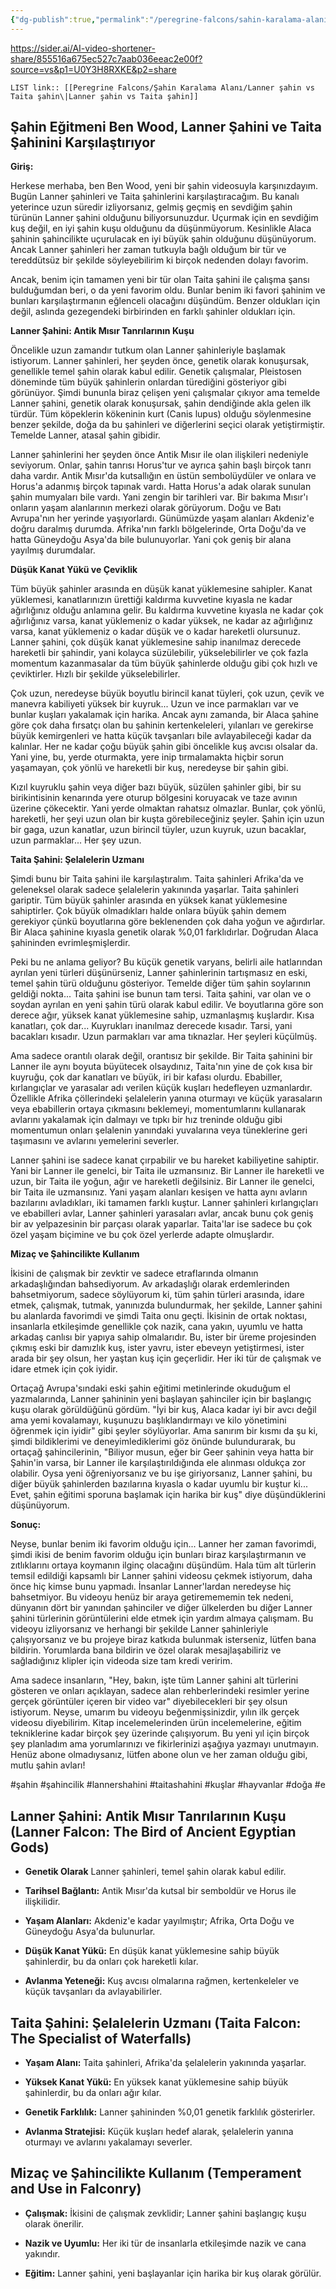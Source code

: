 ```yaml
---
{"dg-publish":true,"permalink":"/peregrine-falcons/sahin-karalama-alani/lanner-sahin-vs-taita-sahin/"}
---
```


https://sider.ai/AI-video-shortener-share/855516a675ec527c7aab036eeac2e00f?source=vs&p1=U0Y3H8RXKE&p2=share 

`LIST link:: [[Peregrine Falcons/Şahin Karalama Alanı/Lanner şahin vs Taita şahin\|Lanner şahin vs Taita şahin]]
`
## Şahin Eğitmeni Ben Wood, Lanner Şahini ve Taita Şahinini Karşılaştırıyor

**Giriş:**

Herkese merhaba, ben Ben Wood, yeni bir şahin videosuyla karşınızdayım. Bugün Lanner şahinleri ve Taita şahinlerini karşılaştıracağım. Bu kanalı yeterince uzun süredir izliyorsanız, gelmiş geçmiş en sevdiğim şahin türünün Lanner şahini olduğunu biliyorsunuzdur. Uçurmak için en sevdiğim kuş değil, en iyi şahin kuşu olduğunu da düşünmüyorum. Kesinlikle Alaca şahinin şahincilikte uçurulacak en iyi büyük şahin olduğunu düşünüyorum. Ancak Lanner şahinleri her zaman tutkuyla bağlı olduğum bir tür ve tereddütsüz bir şekilde söyleyebilirim ki birçok nedenden dolayı favorim. 

Ancak, benim için tamamen yeni bir tür olan Taita şahini ile çalışma şansı bulduğumdan beri, o da yeni favorim oldu. Bunlar benim iki favori şahinim ve bunları karşılaştırmanın eğlenceli olacağını düşündüm. Benzer oldukları için değil, aslında gezegendeki birbirinden en farklı şahinler oldukları için.

**Lanner Şahini: Antik Mısır Tanrılarının Kuşu**

Öncelikle uzun zamandır tutkum olan Lanner şahinleriyle başlamak istiyorum. Lanner şahinleri, her şeyden önce, genetik olarak konuşursak, genellikle temel şahin olarak kabul edilir. Genetik çalışmalar, Pleistosen döneminde tüm büyük şahinlerin onlardan türediğini gösteriyor gibi görünüyor. Şimdi bununla biraz çelişen yeni çalışmalar çıkıyor ama temelde Lanner şahini, genetik olarak konuşursak, şahin dendiğinde akla gelen ilk türdür. Tüm köpeklerin kökeninin kurt (Canis lupus) olduğu söylenmesine benzer şekilde, doğa da bu şahinleri ve diğerlerini seçici olarak yetiştirmiştir. Temelde Lanner, atasal şahin gibidir.

Lanner şahinlerini her şeyden önce Antik Mısır ile olan ilişkileri nedeniyle seviyorum. Onlar, şahin tanrısı Horus'tur ve ayrıca şahin başlı birçok tanrı daha vardır. Antik Mısır'da kutsallığın en üstün sembolüydüler ve onlara ve Horus'a adanmış birçok tapınak vardı. Hatta Horus'a adak olarak sunulan şahin mumyaları bile vardı. Yani zengin bir tarihleri var. Bir bakıma Mısır'ı onların yaşam alanlarının merkezi olarak görüyorum. Doğu ve Batı Avrupa'nın her yerinde yaşıyorlardı. Günümüzde yaşam alanları Akdeniz'e doğru daralmış durumda. Afrika'nın farklı bölgelerinde, Orta Doğu'da ve hatta Güneydoğu Asya'da bile bulunuyorlar. Yani çok geniş bir alana yayılmış durumdalar.

**Düşük Kanat Yükü ve Çeviklik**

Tüm büyük şahinler arasında en düşük kanat yüklemesine sahipler. Kanat yüklemesi, kanatlarınızın ürettiği kaldırma kuvvetine kıyasla ne kadar ağırlığınız olduğu anlamına gelir. Bu kaldırma kuvvetine kıyasla ne kadar çok ağırlığınız varsa, kanat yüklemeniz o kadar yüksek, ne kadar az ağırlığınız varsa, kanat yüklemeniz o kadar düşük ve o kadar hareketli olursunuz. Lanner şahini, çok düşük kanat yüklemesine sahip inanılmaz derecede hareketli bir şahindir, yani kolayca süzülebilir, yükselebilirler ve çok fazla momentum kazanmasalar da tüm büyük şahinlerde olduğu gibi çok hızlı ve çeviktirler. Hızlı bir şekilde yükselebilirler. 

Çok uzun, neredeyse büyük boyutlu birincil kanat tüyleri, çok uzun, çevik ve manevra kabiliyeti yüksek bir kuyruk... Uzun ve ince parmakları var ve bunlar kuşları yakalamak için harika. Ancak aynı zamanda, bir Alaca şahine göre çok daha fırsatçı olan bu şahinin kertenkeleleri, yılanları ve gerekirse büyük kemirgenleri ve hatta küçük tavşanları bile avlayabileceği kadar da kalınlar. Her ne kadar çoğu büyük şahin gibi öncelikle kuş avcısı olsalar da. Yani yine, bu, yerde oturmakta, yere inip tırmalamakta hiçbir sorun yaşamayan, çok yönlü ve hareketli bir kuş, neredeyse bir şahin gibi. 

Kızıl kuyruklu şahin veya diğer bazı büyük, süzülen şahinler gibi, bir su birikintisinin kenarında yere oturup bölgesini koruyacak ve taze avının üzerine çökecektir. Yani yerde olmaktan rahatsız olmazlar. Bunlar, çok yönlü, hareketli, her şeyi uzun olan bir kuşta görebileceğiniz şeyler. Şahin için uzun bir gaga, uzun kanatlar, uzun birincil tüyler, uzun kuyruk, uzun bacaklar, uzun parmaklar... Her şey uzun.

**Taita Şahini: Şelalelerin Uzmanı**

Şimdi bunu bir Taita şahini ile karşılaştıralım. Taita şahinleri Afrika'da ve geleneksel olarak sadece şelalelerin yakınında yaşarlar. Taita şahinleri gariptir. Tüm büyük şahinler arasında en yüksek kanat yüklemesine sahiptirler. Çok büyük olmadıkları halde onlara büyük şahin demem gerekiyor çünkü boyutlarına göre beklenenden çok daha yoğun ve ağırdırlar. Bir Alaca şahinine kıyasla genetik olarak %0,01 farklıdırlar. Doğrudan Alaca şahininden evrimleşmişlerdir. 

Peki bu ne anlama geliyor? Bu küçük genetik varyans, belirli aile hatlarından ayrılan yeni türleri düşünürseniz, Lanner şahinlerinin tartışmasız en eski, temel şahin türü olduğunu gösteriyor. Temelde diğer tüm şahin soylarının geldiği nokta... Taita şahini ise bunun tam tersi. Taita şahini, var olan ve o soydan ayrılan en yeni şahin türü olarak kabul edilir. Ve boyutlarına göre son derece ağır, yüksek kanat yüklemesine sahip, uzmanlaşmış kuşlardır. Kısa kanatları, çok dar... Kuyrukları inanılmaz derecede kısadır. Tarsi, yani bacakları kısadır. Uzun parmakları var ama tıknazlar. Her şeyleri küçülmüş. 

Ama sadece orantılı olarak değil, orantısız bir şekilde. Bir Taita şahinini bir Lanner ile aynı boyuta büyütecek olsaydınız, Taita'nın yine de çok kısa bir kuyruğu, çok dar kanatları ve büyük, iri bir kafası olurdu. Ebabiller, kırlangıçlar ve yarasalar adı verilen küçük kuşları hedefleyen uzmanlardır. Özellikle Afrika çöllerindeki şelalelerin yanına oturmayı ve küçük yarasaların veya ebabillerin ortaya çıkmasını beklemeyi, momentumlarını kullanarak avlarını yakalamak için dalmayı ve tıpkı bir hız treninde olduğu gibi momentumun onları şelalenin yanındaki yuvalarına veya tüneklerine geri taşımasını ve avlarını yemelerini severler. 

Lanner şahini ise sadece kanat çırpabilir ve bu hareket kabiliyetine sahiptir. Yani bir Lanner ile genelci, bir Taita ile uzmansınız. Bir Lanner ile hareketli ve uzun, bir Taita ile yoğun, ağır ve hareketli değilsiniz. Bir Lanner ile genelci, bir Taita ile uzmansınız. Yani yaşam alanları kesişen ve hatta aynı avların bazılarını avladıkları, iki tamamen farklı kuştur. Lanner şahinleri kırlangıçları ve ebabilleri avlar, Lanner şahinleri yarasaları avlar, ancak bunu çok geniş bir av yelpazesinin bir parçası olarak yaparlar. Taita'lar ise sadece bu çok özel yaşam biçimine ve bu çok özel yerlerde adapte olmuşlardır.

**Mizaç ve Şahincilikte Kullanım**

İkisini de çalışmak bir zevktir ve sadece etraflarında olmanın arkadaşlığından bahsediyorum. Av arkadaşlığı olarak erdemlerinden bahsetmiyorum, sadece söylüyorum ki, tüm şahin türleri arasında, idare etmek, çalışmak, tutmak, yanınızda bulundurmak, her şekilde, Lanner şahini bu alanlarda favorimdi ve şimdi Taita onu geçti. İkisinin de ortak noktası, insanlarla etkileşimde genellikle çok nazik, cana yakın, uyumlu ve hatta arkadaş canlısı bir yapıya sahip olmalarıdır. Bu, ister bir üreme projesinden çıkmış eski bir damızlık kuş, ister yavru, ister ebeveyn yetiştirmesi, ister arada bir şey olsun, her yaştan kuş için geçerlidir. Her iki tür de çalışmak ve idare etmek için çok iyidir.

Ortaçağ Avrupa'sındaki eski şahin eğitimi metinlerinde okuduğum el yazmalarında, Lanner şahininin yeni başlayan şahinciler için bir başlangıç ​​kuşu olarak görüldüğünü gördüm. "İyi bir kuş, Alaca kadar iyi bir avcı değil ama yemi kovalamayı, kuşunuzu başlıklandırmayı ve kilo yönetimini öğrenmek için iyidir" gibi şeyler söylüyorlar. Ama sanırım bir kısmı da şu ki, şimdi bildiklerimi ve deneyimlediklerimi göz önünde bulundurarak, bu ortaçağ şahincilerinin, "Biliyor musun, eğer bir Geer şahinin veya hatta bir Şahin'in varsa, bir Lanner ile karşılaştırıldığında ele alınması oldukça zor olabilir. Oysa yeni öğreniyorsanız ve bu işe giriyorsanız, Lanner şahini, bu diğer büyük şahinlerden bazılarına kıyasla o kadar uyumlu bir kuştur ki... Evet, şahin eğitimi sporuna başlamak için harika bir kuş" diye düşündüklerini düşünüyorum.

**Sonuç:**

Neyse, bunlar benim iki favorim olduğu için... Lanner her zaman favorimdi, şimdi ikisi de benim favorim olduğu için bunları biraz karşılaştırmanın ve zıtlıklarını ortaya koymanın ilginç olacağını düşündüm. Hala tüm alt türlerin temsil edildiği kapsamlı bir Lanner şahini videosu çekmek istiyorum, daha önce hiç kimse bunu yapmadı. İnsanlar Lanner'lardan neredeyse hiç bahsetmiyor. Bu videoyu henüz bir araya getiremememin tek nedeni, dünyanın dört bir yanından şahinciler ve diğer ülkelerden bu diğer Lanner şahini türlerinin görüntülerini elde etmek için yardım almaya çalışmam. Bu videoyu izliyorsanız ve herhangi bir şekilde Lanner şahinleriyle çalışıyorsanız ve bu projeye biraz katkıda bulunmak isterseniz, lütfen bana bildirin. Yorumlarda bana bildirin ve özel olarak mesajlaşabiliriz ve sağladığınız klipler için videoda size tam kredi veririm. 

Ama sadece insanların, "Hey, bakın, işte tüm Lanner şahini alt türlerini gösteren ve onları açıklayan, sadece alan rehberlerindeki resimler yerine gerçek görüntüler içeren bir video var" diyebilecekleri bir şey olsun istiyorum. Neyse, umarım bu videoyu beğenmişsinizdir, yılın ilk gerçek videosu diyebilirim. Kitap incelemelerinden ürün incelemelerine, eğitim tekniklerine kadar birçok şey üzerinde çalışıyorum. Bu yeni yıl için birçok şey planladım ama yorumlarınızı ve fikirlerinizi aşağıya yazmayı unutmayın. Henüz abone olmadıysanız, lütfen abone olun ve her zaman olduğu gibi, mutlu şahin avları!

#şahin #şahincilik #lannershahini #taitashahini #kuşlar #hayvanlar #doğa #e


## Lanner Şahini: Antik Mısır Tanrılarının Kuşu (Lanner Falcon: The Bird of Ancient Egyptian Gods)

- **Genetik Olarak** Lanner şahinleri, temel şahin olarak kabul edilir.

- **Tarihsel Bağlantı:** Antik Mısır'da kutsal bir semboldür ve Horus ile ilişkilidir.

- **Yaşam Alanları:** Akdeniz'e kadar yayılmıştır; Afrika, Orta Doğu ve Güneydoğu Asya'da bulunurlar.

- **Düşük Kanat Yükü:** En düşük kanat yüklemesine sahip büyük şahinlerdir, bu da onları çok hareketli kılar.

- **Avlanma Yeteneği:** Kuş avcısı olmalarına rağmen, kertenkeleler ve küçük tavşanları da avlayabilirler.

## Taita Şahini: Şelalelerin Uzmanı (Taita Falcon: The Specialist of Waterfalls)

- **Yaşam Alanı:** Taita şahinleri, Afrika'da şelalelerin yakınında yaşarlar.

- **Yüksek Kanat Yükü:** En yüksek kanat yüklemesine sahip büyük şahinlerdir, bu da onları ağır kılar.

- **Genetik Farklılık:** Lanner şahininden %0,01 genetik farklılık gösterirler.

- **Avlanma Stratejisi:** Küçük kuşları hedef alarak, şelalelerin yanına oturmayı ve avlarını yakalamayı severler.

## Mizaç ve Şahincilikte Kullanım (Temperament and Use in Falconry)

- **Çalışmak:** İkisini de çalışmak zevklidir; Lanner şahini başlangıç kuşu olarak önerilir.

- **Nazik ve Uyumlu:** Her iki tür de insanlarla etkileşimde nazik ve cana yakındır.

- **Eğitim:** Lanner şahini, yeni başlayanlar için harika bir kuş olarak görülür.

